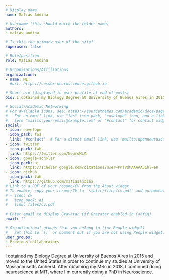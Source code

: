 ```yaml
---
# Display name
name: Matias Andina

# Username (this should match the folder name)
authors:
- matias-andina

# Is this the primary user of the site?
superuser: false

# Role/position
role: Matias Andina

# Organizations/Affiliations
organizations:
- name: MIT
  #url: https://sussex-neuroscience.github.io

# Short bio (displayed in user profile at end of posts)
bio: I obtained my Biology Degree at University of Buenos Aires in 2015 and moved to the United States in order to continue my studies at University of Massachusetts Amherst. After obtaining my MSc in 2018, I continued doing neuroscience at MIT, where I'm currently doing a PhD in Neuroscience.

# Social/Academic Networking
# For available icons, see: https://sourcethemes.com/academic/docs/page-builder/#icons
#   For an email link, use "fas" icon pack, "envelope" icon, and a link in the
#   form "mailto:your-email@example.com" or "#contact" for contact widget.
social:
- icon: envelope
  icon_pack: fas
  link: '#contact'  # For a direct email link, use "mailto:openneuroscience@gmail.com".
- icon: twitter
  icon_pack: fab
  link: https://twitter.com/NeuroMLA
- icon: google-scholar
  icon_pack: ai
  link: https://scholar.google.com/citations?user=PnTVdPAAAAAJ&hl=en
- icon: github
  icon_pack: fab
  link: https://github.com/matiasandina
# Link to a PDF of your resume/CV from the About widget.
# To enable, copy your resume/CV to `static/files/cv.pdf` and uncomment the lines below.
# - icon: cv
#   icon_pack: ai
#   link: files/cv.pdf

# Enter email to display Gravatar (if Gravatar enabled in Config)
email: ""

# Organizational groups that you belong to (for People widget)
#   Set this to `[]` or comment out if you are not using People widget.
user_groups:
- Previous collaborators
---
```


I obtained my Biology Degree at University of Buenos Aires in 2015 and moved to the United States in order to continue my studies at University of Massachusetts Amherst. After obtaining my MSc in 2018, I continued doing neuroscience at MIT, where I'm currently doing a PhD in Neuroscience.
